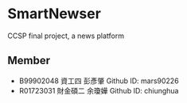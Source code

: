 ﻿SmartNewser
===========

CCSP final project, a news platform

## Member
* B99902048 資工四   彭彥肇 Github ID: mars90226
* R01723031 財金碩二 余瓊嬅 Github ID: chiunghua
